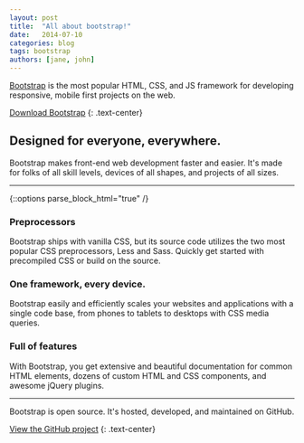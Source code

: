 ```yaml
---
layout: post
title:  "All about bootstrap!"
date:   2014-07-10
categories: blog
tags: bootstrap
authors: [jane, john]
---
```


[Bootstrap][] is the most popular HTML, CSS, and JS framework for developing responsive, mobile first projects on the web.

<a href="http://getbootstrap.com/getting-started#download" class="btn btn-default btn-lg">Download Bootstrap</a>
{: .text-center}

## Designed for everyone, everywhere.

Bootstrap makes front-end web development faster and easier. It's made for folks of all skill levels, devices of all shapes, and projects of all sizes.

<hr class="half-rule" />

{::options parse_block_html="true" /}

<div class="container-fluid">
<div class="row">
  <div class="col-sm-4">

### Preprocessors

Bootstrap ships with vanilla CSS, but its source code utilizes the two most popular CSS preprocessors, Less and Sass. Quickly get started with precompiled CSS or build on the source.
  </div>
  <div class="col-sm-4">

### One framework, every device.

Bootstrap easily and efficiently scales your websites and applications with a single code base, from phones to tablets to desktops with CSS media queries.
  </div>
  <div class="col-sm-4">

### Full of features

With Bootstrap, you get extensive and beautiful documentation for common HTML elements, dozens of custom HTML and CSS components, and awesome jQuery plugins.
  </div>
</div>
</div>

<hr class="half-rule" />

Bootstrap is open source. It's hosted, developed, and maintained on GitHub.

<a href="https://github.com/twbs/bootstrap" class="btn btn-default btn-lg">View the GitHub project</a>
{: .text-center}

[Bootstrap]: http://getbootstrap.com/
